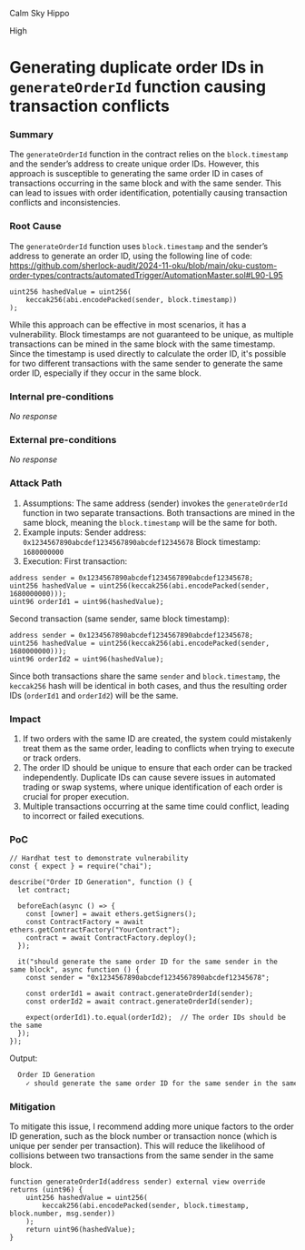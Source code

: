 Calm Sky Hippo

High

# Generating duplicate order IDs in `generateOrderId` function causing transaction conflicts

### Summary

The `generateOrderId` function in the contract relies on the `block.timestamp` and the sender’s address to create unique order IDs. However, this approach is susceptible to generating the same order ID in cases of transactions occurring in the same block and with the same sender. This can lead to issues with order identification, potentially causing transaction conflicts and inconsistencies.

### Root Cause

The `generateOrderId` function uses `block.timestamp` and the sender’s address to generate an order ID, using the following line of code:
https://github.com/sherlock-audit/2024-11-oku/blob/main/oku-custom-order-types/contracts/automatedTrigger/AutomationMaster.sol#L90-L95
```solidity
uint256 hashedValue = uint256(
    keccak256(abi.encodePacked(sender, block.timestamp))
);
```
While this approach can be effective in most scenarios, it has a vulnerability. Block timestamps are not guaranteed to be unique, as multiple transactions can be mined in the same block with the same timestamp. Since the timestamp is used directly to calculate the order ID, it's possible for two different transactions with the same sender to generate the same order ID, especially if they occur in the same block.

### Internal pre-conditions

_No response_

### External pre-conditions

_No response_

### Attack Path

1. Assumptions:
The same address (sender) invokes the `generateOrderId` function in two separate transactions.
Both transactions are mined in the same block, meaning the `block.timestamp` will be the same for both.
2. Example inputs:
Sender address: `0x1234567890abcdef1234567890abcdef12345678`
Block timestamp: `1680000000`
3. Execution:
First transaction:
```solidity
address sender = 0x1234567890abcdef1234567890abcdef12345678;
uint256 hashedValue = uint256(keccak256(abi.encodePacked(sender, 1680000000)));
uint96 orderId1 = uint96(hashedValue);
```
Second transaction (same sender, same block timestamp):
```solidity
address sender = 0x1234567890abcdef1234567890abcdef12345678;
uint256 hashedValue = uint256(keccak256(abi.encodePacked(sender, 1680000000)));
uint96 orderId2 = uint96(hashedValue);
```
Since both transactions share the same `sender` and `block.timestamp`, the `keccak256` hash will be identical in both cases, and thus the resulting order IDs (`orderId1` and `orderId2`) will be the same.

### Impact

1. If two orders with the same ID are created, the system could mistakenly treat them as the same order, leading to conflicts when trying to execute or track orders.
2. The order ID should be unique to ensure that each order can be tracked independently. Duplicate IDs can cause severe issues in automated trading or swap systems, where unique identification of each order is crucial for proper execution.
3. Multiple transactions occurring at the same time could conflict, leading to incorrect or failed executions.

### PoC

```solidity
// Hardhat test to demonstrate vulnerability
const { expect } = require("chai");

describe("Order ID Generation", function () {
  let contract;

  beforeEach(async () => {
    const [owner] = await ethers.getSigners();
    const ContractFactory = await ethers.getContractFactory("YourContract");
    contract = await ContractFactory.deploy();
  });

  it("should generate the same order ID for the same sender in the same block", async function () {
    const sender = "0x1234567890abcdef1234567890abcdef12345678";

    const orderId1 = await contract.generateOrderId(sender);
    const orderId2 = await contract.generateOrderId(sender);

    expect(orderId1).to.equal(orderId2);  // The order IDs should be the same
  });
});
```
Output:
```bash
  Order ID Generation
    ✓ should generate the same order ID for the same sender in the same block
```

### Mitigation

To mitigate this issue, I recommend adding more unique factors to the order ID generation, such as the block number or transaction nonce (which is unique per sender per transaction). This will reduce the likelihood of collisions between two transactions from the same sender in the same block.
```solidity
function generateOrderId(address sender) external view override returns (uint96) {
    uint256 hashedValue = uint256(
        keccak256(abi.encodePacked(sender, block.timestamp, block.number, msg.sender))
    );
    return uint96(hashedValue);
}
```